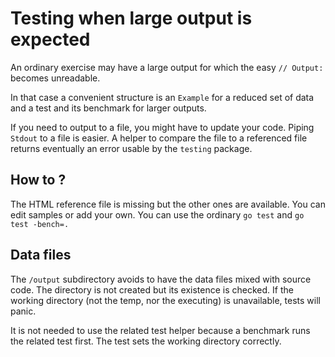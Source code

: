 # Testing when large output is expected

An ordinary exercise may have a large output for which the easy `// Output:`
becomes unreadable.

In that case a convenient structure is an `Example` for a reduced set of data and
a test and its benchmark for larger outputs.

If you need to output to a file, you might have to update your code.
Piping `Stdout` to a file is easier. A helper to compare the file to a referenced file
returns eventually an error usable by the `testing` package.

## How to ?

The HTML reference file is missing but the other ones are available.
You can edit samples or add your own.
You can use the ordinary `go test` and `go test -bench=.`

## Data files

The `/output` subdirectory avoids to have the data files mixed with source code.
The directory is not created but its existence is checked.
If the working directory (not the temp, nor the executing) is unavailable,
tests will panic.

It is not needed to use the related test helper because a benchmark runs the related test
first. The test sets the working directory correctly.
